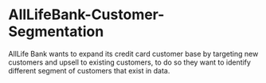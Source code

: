 # AllLifeBank-Customer-Segmentation
AllLife Bank wants to expand its credit card customer base by targeting new customers and upsell to existing customers, to do so they want to identify  different segment of customers that exist in data.
